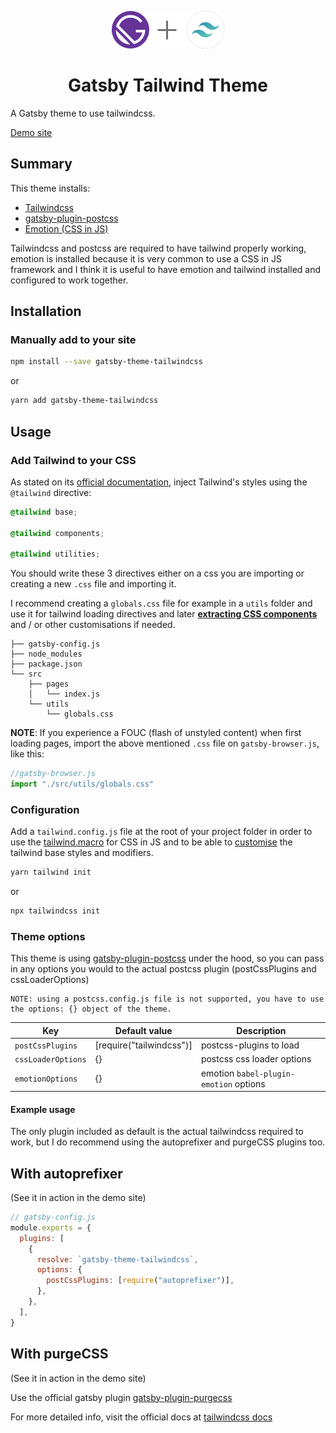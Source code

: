 <p align="center">
  <a href="https://www.gatsbyjs.org">
    <img alt="Gatsby" src="../gatsby-theme-tailwindcss_logo.svg" width="180" />
  </a>
</p>
<h1 align="center">
  Gatsby Tailwind Theme
</h1>

A Gatsby theme to use tailwindcss.

[Demo site](https://gatsby-theme-tailwindcss.netlify.com/)

## Summary

This theme installs:

- [Tailwindcss](https://tailwindcss.com)
- [gatsby-plugin-postcss](https://www.gatsbyjs.org/packages/gatsby-plugin-postcss/)
- [Emotion (CSS in JS)](https://emotion.sh)

Tailwindcss and postcss are required to have tailwind properly working, emotion is installed because it is very common to use a CSS in JS framework and I think it is useful to have emotion and tailwind installed and configured to work together.

## Installation

### Manually add to your site

```sh
npm install --save gatsby-theme-tailwindcss
```

or

```sh
yarn add gatsby-theme-tailwindcss
```

## Usage

### Add Tailwind to your CSS

As stated on its [official documentation](https://tailwindcss.com/docs/installation#2-add-tailwind-to-your-css), inject Tailwind's styles using the `@tailwind` directive:

```css
@tailwind base;

@tailwind components;

@tailwind utilities;
```

You should write these 3 directives either on a css you are importing or creating a new `.css` file and importing it.

I recommend creating a `globals.css` file for example in a `utils` folder and use it for tailwind loading directives and later [**extracting CSS components**](https://tailwindcss.com/docs/extracting-components#extracting-css-components-with-apply) and / or other customisations if needed.

```
├── gatsby-config.js
├── node_modules
├── package.json
└── src
    ├── pages
    │   └── index.js
    └── utils
        └── globals.css
```

**NOTE**: If you experience a FOUC (flash of unstyled content) when first loading pages, import the above mentioned `.css` file on `gatsby-browser.js`, like this:

```js
//gatsby-browser.js
import "./src/utils/globals.css"
```

### Configuration

Add a `tailwind.config.js` file at the root of your project folder in order to use the [tailwind.macro](https://github.com/bradlc/babel-plugin-tailwind-components/releases/tag/v1.0.0-alpha.2) for CSS in JS and to be able to [customise](https://tailwindcss.com/docs/configuration) the tailwind base styles and modifiers.

```sh
yarn tailwind init
```

or

```sh
npx tailwindcss init
```

### Theme options

This theme is using [gatsby-plugin-postcss](https://www.gatsbyjs.org/packages/gatsby-plugin-postcss/) under the hood, so you can pass in any options you would to the actual postcss plugin (postCssPlugins and cssLoaderOptions)

    NOTE: using a postcss.config.js file is not supported, you have to use the options: {} object of the theme.

| Key                | Default value            | Description                            |
| ------------------ | ------------------------ | -------------------------------------- |
| `postCssPlugins`   | [require("tailwindcss")] | postcss-plugins to load                |
| `cssLoaderOptions` | {}                       | postcss css loader options             |
| `emotionOptions`   | {}                       | emotion `babel-plugin-emotion` options |

#### Example usage

The only plugin included as default is the actual tailwindcss required to work, but I do recommend using the autoprefixer and purgeCSS plugins too.

## With autoprefixer

(See it in action in the demo site)

```js
// gatsby-config.js
module.exports = {
  plugins: [
    {
      resolve: `gatsby-theme-tailwindcss`,
      options: {
        postCssPlugins: [require("autoprefixer")],
      },
    },
  ],
}
```

## With purgeCSS

(See it in action in the demo site)

Use the official gatsby plugin [gatsby-plugin-purgecss](https://www.gatsbyjs.org/packages/gatsby-plugin-purgecss/)

For more detailed info, visit the official docs at [tailwindcss docs](https://tailwindcss.com/docs/controlling-file-size)
